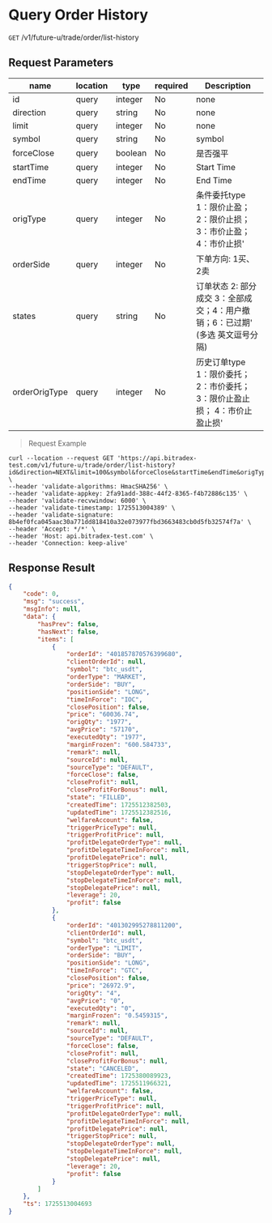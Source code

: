 # Query Order History

`GET` /v1/future-u/trade/order/list-history

## Request Parameters

| name          | location  | type    | required | Description                                   |
| ------------- | ----- | ------- | ---- |-----------------------------------------------|
| id            | query | integer | No   | none                                          |
| direction     | query | string  | No   | none                                          |
| limit         | query | integer | No   | none                                          |
| symbol        | query | string  | No   | symbol                                        |
| forceClose    | query | boolean | No   | 是否强平                                          |
| startTime     | query | integer | No   | Start Time                                    |
| endTime       | query | integer | No   | End Time                                      |
| origType      | query | integer | No   | 条件委托type 1：限价止盈；2：限价止损；3：市价止盈；4：市价止损'         |
| orderSide     | query | integer | No   | 下单方向: 1买、2卖                                   |
| states        | query | string  | No   | 订单状态 2: 部分成交 3：全部成交；4：用户撤销；6：已过期' (多选 英文逗号分隔) |
| orderOrigType | query | integer | No   | 历史订单type  1：限价委托； 2：市价委托； 3：限价止盈止损； 4：市价止盈止损' |

> Request Example

```shell
curl --location --request GET 'https://api.bitradex-test.com/v1/future-u/trade/order/list-history?id&direction=NEXT&limit=100&symbol&forceClose&startTime&endTime&origType&orderSide&states&orderOrigType' \
--header 'validate-algorithms: HmacSHA256' \
--header 'validate-appkey: 2fa91add-388c-44f2-8365-f4b72886c135' \
--header 'validate-recvwindow: 6000' \
--header 'validate-timestamp: 1725513004389' \
--header 'validate-signature: 8b4ef0fca045aac30a771dd818410a32e073977fbd3663483cb0d5fb32574f7a' \
--header 'Accept: */*' \
--header 'Host: api.bitradex-test.com' \
--header 'Connection: keep-alive'
```

## Response Result

```json
{
    "code": 0,
    "msg": "success",
    "msgInfo": null,
    "data": {
        "hasPrev": false,
        "hasNext": false,
        "items": [
            {
                "orderId": "401857870576399680",
                "clientOrderId": null,
                "symbol": "btc_usdt",
                "orderType": "MARKET",
                "orderSide": "BUY",
                "positionSide": "LONG",
                "timeInForce": "IOC",
                "closePosition": false,
                "price": "60036.74",
                "origQty": "1977",
                "avgPrice": "57170",
                "executedQty": "1977",
                "marginFrozen": "600.584733",
                "remark": null,
                "sourceId": null,
                "sourceType": "DEFAULT",
                "forceClose": false,
                "closeProfit": null,
                "closeProfitForBonus": null,
                "state": "FILLED",
                "createdTime": 1725512382503,
                "updatedTime": 1725512382516,
                "welfareAccount": false,
                "triggerPriceType": null,
                "triggerProfitPrice": null,
                "profitDelegateOrderType": null,
                "profitDelegateTimeInForce": null,
                "profitDelegatePrice": null,
                "triggerStopPrice": null,
                "stopDelegateOrderType": null,
                "stopDelegateTimeInForce": null,
                "stopDelegatePrice": null,
                "leverage": 20,
                "profit": false
            },
            {
                "orderId": "401302995278811200",
                "clientOrderId": null,
                "symbol": "btc_usdt",
                "orderType": "LIMIT",
                "orderSide": "BUY",
                "positionSide": "LONG",
                "timeInForce": "GTC",
                "closePosition": false,
                "price": "26972.9",
                "origQty": "4",
                "avgPrice": "0",
                "executedQty": "0",
                "marginFrozen": "0.5459315",
                "remark": null,
                "sourceId": null,
                "sourceType": "DEFAULT",
                "forceClose": false,
                "closeProfit": null,
                "closeProfitForBonus": null,
                "state": "CANCELED",
                "createdTime": 1725380089923,
                "updatedTime": 1725511966321,
                "welfareAccount": false,
                "triggerPriceType": null,
                "triggerProfitPrice": null,
                "profitDelegateOrderType": null,
                "profitDelegateTimeInForce": null,
                "profitDelegatePrice": null,
                "triggerStopPrice": null,
                "stopDelegateOrderType": null,
                "stopDelegateTimeInForce": null,
                "stopDelegatePrice": null,
                "leverage": 20,
                "profit": false
            }
        ]
    },
    "ts": 1725513004693
}
```

